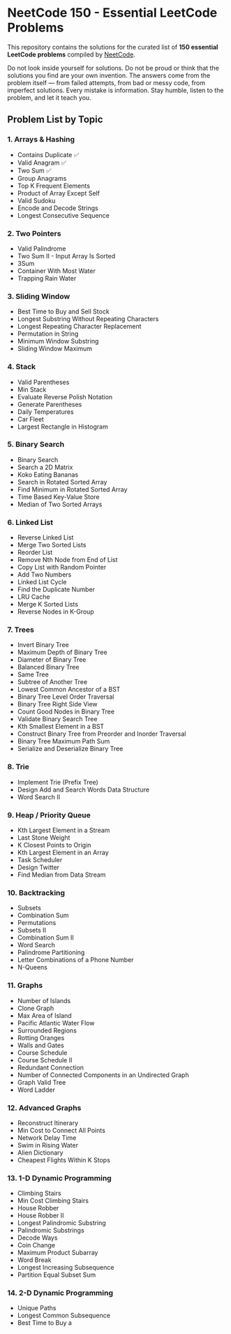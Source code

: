# NeetCode 150 - Essential LeetCode Problems

This repository contains the solutions for the curated list of **150 essential LeetCode problems** compiled by [NeetCode](https://neetcode.io). 

Do not look inside yourself for solutions. Do not be proud or think that the solutions you find are your own invention. The answers come from the problem itself — from failed attempts, from bad or messy code, from imperfect solutions. Every mistake is information. Stay humble, listen to the problem, and let it teach you.


## Problem List by Topic

### 1. Arrays & Hashing

* Contains Duplicate ✅
* Valid Anagram ✅
* Two Sum ✅
* Group Anagrams
* Top K Frequent Elements
* Product of Array Except Self
* Valid Sudoku
* Encode and Decode Strings
* Longest Consecutive Sequence

### 2. Two Pointers

* Valid Palindrome
* Two Sum II - Input Array Is Sorted
* 3Sum
* Container With Most Water
* Trapping Rain Water

### 3. Sliding Window

* Best Time to Buy and Sell Stock
* Longest Substring Without Repeating Characters
* Longest Repeating Character Replacement
* Permutation in String
* Minimum Window Substring
* Sliding Window Maximum

### 4. Stack

* Valid Parentheses
* Min Stack
* Evaluate Reverse Polish Notation
* Generate Parentheses
* Daily Temperatures
* Car Fleet
* Largest Rectangle in Histogram

### 5. Binary Search

* Binary Search
* Search a 2D Matrix
* Koko Eating Bananas
* Search in Rotated Sorted Array
* Find Minimum in Rotated Sorted Array
* Time Based Key-Value Store
* Median of Two Sorted Arrays

### 6. Linked List

* Reverse Linked List
* Merge Two Sorted Lists
* Reorder List
* Remove Nth Node from End of List
* Copy List with Random Pointer
* Add Two Numbers
* Linked List Cycle
* Find the Duplicate Number
* LRU Cache
* Merge K Sorted Lists
* Reverse Nodes in K-Group

### 7. Trees

* Invert Binary Tree
* Maximum Depth of Binary Tree
* Diameter of Binary Tree
* Balanced Binary Tree
* Same Tree
* Subtree of Another Tree
* Lowest Common Ancestor of a BST
* Binary Tree Level Order Traversal
* Binary Tree Right Side View
* Count Good Nodes in Binary Tree
* Validate Binary Search Tree
* Kth Smallest Element in a BST
* Construct Binary Tree from Preorder and Inorder Traversal
* Binary Tree Maximum Path Sum
* Serialize and Deserialize Binary Tree

### 8. Trie

* Implement Trie (Prefix Tree)
* Design Add and Search Words Data Structure
* Word Search II

### 9. Heap / Priority Queue

* Kth Largest Element in a Stream
* Last Stone Weight
* K Closest Points to Origin
* Kth Largest Element in an Array
* Task Scheduler
* Design Twitter
* Find Median from Data Stream

### 10. Backtracking

* Subsets
* Combination Sum
* Permutations
* Subsets II
* Combination Sum II
* Word Search
* Palindrome Partitioning
* Letter Combinations of a Phone Number
* N-Queens

### 11. Graphs

* Number of Islands
* Clone Graph
* Max Area of Island
* Pacific Atlantic Water Flow
* Surrounded Regions
* Rotting Oranges
* Walls and Gates
* Course Schedule
* Course Schedule II
* Redundant Connection
* Number of Connected Components in an Undirected Graph
* Graph Valid Tree
* Word Ladder

### 12. Advanced Graphs

* Reconstruct Itinerary
* Min Cost to Connect All Points
* Network Delay Time
* Swim in Rising Water
* Alien Dictionary
* Cheapest Flights Within K Stops

### 13. 1-D Dynamic Programming

* Climbing Stairs
* Min Cost Climbing Stairs
* House Robber
* House Robber II
* Longest Palindromic Substring
* Palindromic Substrings
* Decode Ways
* Coin Change
* Maximum Product Subarray
* Word Break
* Longest Increasing Subsequence
* Partition Equal Subset Sum

### 14. 2-D Dynamic Programming

* Unique Paths
* Longest Common Subsequence
* Best Time to Buy a
